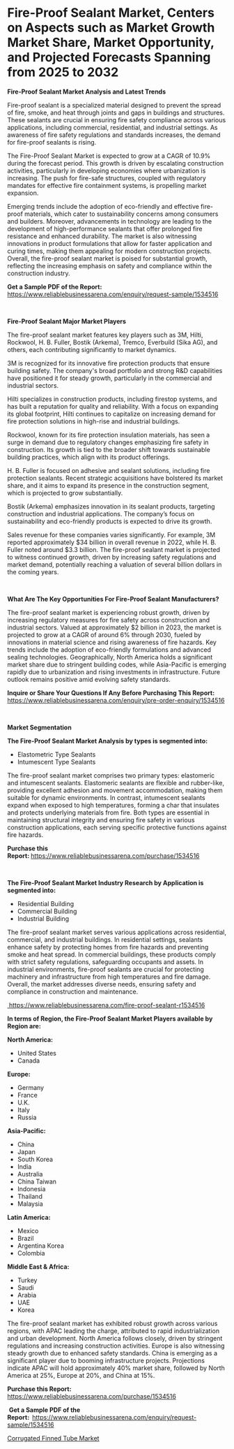 <p><h1>Fire-Proof Sealant Market, Centers on Aspects such as Market Growth Market Share, Market Opportunity, and Projected Forecasts Spanning from 2025 to 2032</h1></p><p><strong>Fire-Proof Sealant Market Analysis and Latest Trends</strong></p>
<p><p>Fire-proof sealant is a specialized material designed to prevent the spread of fire, smoke, and heat through joints and gaps in buildings and structures. These sealants are crucial in ensuring fire safety compliance across various applications, including commercial, residential, and industrial settings. As awareness of fire safety regulations and standards increases, the demand for fire-proof sealants is rising.</p><p>The Fire-Proof Sealant Market is expected to grow at a CAGR of 10.9% during the forecast period. This growth is driven by escalating construction activities, particularly in developing economies where urbanization is increasing. The push for fire-safe structures, coupled with regulatory mandates for effective fire containment systems, is propelling market expansion. </p><p>Emerging trends include the adoption of eco-friendly and effective fire-proof materials, which cater to sustainability concerns among consumers and builders. Moreover, advancements in technology are leading to the development of high-performance sealants that offer prolonged fire resistance and enhanced durability. The market is also witnessing innovations in product formulations that allow for faster application and curing times, making them appealing for modern construction projects. Overall, the fire-proof sealant market is poised for substantial growth, reflecting the increasing emphasis on safety and compliance within the construction industry.</p></p>
<p><strong>Get a Sample PDF of the Report:&nbsp;</strong> <a href="https://www.reliablebusinessarena.com/enquiry/request-sample/1534516?utm_campaign=2258&utm_medium=2&utm_source=Github&utm_content=ia&utm_term=02022025&utm_id=fire-proof-sealant">https://www.reliablebusinessarena.com/enquiry/request-sample/1534516</a></p>
<p>&nbsp;</p>
<p><strong>Fire-Proof Sealant Major Market Players</strong></p>
<p><p>The fire-proof sealant market features key players such as 3M, Hilti, Rockwool, H. B. Fuller, Bostik (Arkema), Tremco, Everbuild (Sika AG), and others, each contributing significantly to market dynamics. </p><p>3M is recognized for its innovative fire protection products that ensure building safety. The company's broad portfolio and strong R&D capabilities have positioned it for steady growth, particularly in the commercial and industrial sectors.</p><p>Hilti specializes in construction products, including firestop systems, and has built a reputation for quality and reliability. With a focus on expanding its global footprint, Hilti continues to capitalize on increasing demand for fire protection solutions in high-rise and industrial buildings.</p><p>Rockwool, known for its fire protection insulation materials, has seen a surge in demand due to regulatory changes emphasizing fire safety in construction. Its growth is tied to the broader shift towards sustainable building practices, which align with its product offerings.</p><p>H. B. Fuller is focused on adhesive and sealant solutions, including fire protection sealants. Recent strategic acquisitions have bolstered its market share, and it aims to expand its presence in the construction segment, which is projected to grow substantially.</p><p>Bostik (Arkema) emphasizes innovation in its sealant products, targeting construction and industrial applications. The company’s focus on sustainability and eco-friendly products is expected to drive its growth.</p><p>Sales revenue for these companies varies significantly. For example, 3M reported approximately $34 billion in overall revenue in 2022, while H. B. Fuller noted around $3.3 billion. The fire-proof sealant market is projected to witness continued growth, driven by increasing safety regulations and market demand, potentially reaching a valuation of several billion dollars in the coming years.</p></p>
<p>&nbsp;</p>
<p><strong>What Are The Key Opportunities For Fire-Proof Sealant Manufacturers?</strong></p>
<p><p>The fire-proof sealant market is experiencing robust growth, driven by increasing regulatory measures for fire safety across construction and industrial sectors. Valued at approximately $2 billion in 2023, the market is projected to grow at a CAGR of around 6% through 2030, fueled by innovations in material science and rising awareness of fire hazards. Key trends include the adoption of eco-friendly formulations and advanced sealing technologies. Geographically, North America holds a significant market share due to stringent building codes, while Asia-Pacific is emerging rapidly due to urbanization and rising investments in infrastructure. Future outlook remains positive amid evolving safety standards.</p></p>
<p><strong>Inquire or Share Your Questions If Any Before Purchasing This Report:</strong> <a href="https://www.reliablebusinessarena.com/enquiry/pre-order-enquiry/1534516?utm_campaign=2258&utm_medium=2&utm_source=Github&utm_content=ia&utm_term=02022025&utm_id=fire-proof-sealant">https://www.reliablebusinessarena.com/enquiry/pre-order-enquiry/1534516</a></p>
<p>&nbsp;</p>
<p><strong>Market Segmentation</strong></p>
<p><strong>The Fire-Proof Sealant Market Analysis by types is segmented into:</strong></p>
<p><ul><li>Elastometric Type Sealants</li><li>Intumescent Type Sealants</li></ul></p>
<p><p>The fire-proof sealant market comprises two primary types: elastomeric and intumescent sealants. Elastomeric sealants are flexible and rubber-like, providing excellent adhesion and movement accommodation, making them suitable for dynamic environments. In contrast, intumescent sealants expand when exposed to high temperatures, forming a char that insulates and protects underlying materials from fire. Both types are essential in maintaining structural integrity and ensuring fire safety in various construction applications, each serving specific protective functions against fire hazards.</p></p>
<p><strong>Purchase this Report:&nbsp;</strong><a href="https://www.reliablebusinessarena.com/purchase/1534516?utm_campaign=2258&utm_medium=2&utm_source=Github&utm_content=ia&utm_term=02022025&utm_id=fire-proof-sealant">https://www.reliablebusinessarena.com/purchase/1534516</a></p>
<p>&nbsp;</p>
<p><strong>The Fire-Proof Sealant Market Industry Research by Application is segmented into:</strong></p>
<p><ul><li>Residential Building</li><li>Commercial Building</li><li>Industrial Building</li></ul></p>
<p><p>The fire-proof sealant market serves various applications across residential, commercial, and industrial buildings. In residential settings, sealants enhance safety by protecting homes from fire hazards and preventing smoke and heat spread. In commercial buildings, these products comply with strict safety regulations, safeguarding occupants and assets. In industrial environments, fire-proof sealants are crucial for protecting machinery and infrastructure from high temperatures and fire damage. Overall, the market addresses diverse needs, ensuring safety and compliance in construction and maintenance.</p></p>
<p><a href="https://www.reliablebusinessarena.com/fire-proof-sealant-r1534516?utm_campaign=2258&utm_medium=2&utm_source=Github&utm_content=ia&utm_term=02022025&utm_id=fire-proof-sealant">&nbsp;https://www.reliablebusinessarena.com/fire-proof-sealant-r1534516</a></p>
<p><strong>In terms of Region, the Fire-Proof Sealant Market Players available by Region are:</strong></p>
<p>
    <p> <strong> North America: </strong>
        <ul>
            <li>United States</li>
            <li>Canada</li>
        </ul>
        </p> 
    <p> <strong> Europe: </strong>
        <ul>
            <li>Germany</li>
            <li>France</li>
            <li>U.K.</li>
            <li>Italy</li>
            <li>Russia</li>
        </ul>
        </p> 
    <p> <strong> Asia-Pacific: </strong>
        <ul>
            <li>China</li>
            <li>Japan</li>
            <li>South Korea</li>
            <li>India</li>
            <li>Australia</li>
            <li>China Taiwan</li>
            <li>Indonesia</li>
            <li>Thailand</li>
            <li>Malaysia</li>
        </ul>
        </p> 
    <p> <strong> Latin America: </strong>
        <ul>
            <li>Mexico</li>
            <li>Brazil</li>
            <li>Argentina Korea</li>
            <li>Colombia</li>
        </ul>
        </p> 
    <p> <strong> Middle East & Africa: </strong>
        <ul>
            <li>Turkey</li>
            <li>Saudi</li>
            <li>Arabia</li>
            <li>UAE</li>
            <li>Korea</li>
        </ul>
    </p>
    </p>
<p><p>The fire-proof sealant market has exhibited robust growth across various regions, with APAC leading the charge, attributed to rapid industrialization and urban development. North America follows closely, driven by stringent regulations and increasing construction activities. Europe is also witnessing steady growth due to enhanced safety standards. China is emerging as a significant player due to booming infrastructure projects. Projections indicate APAC will hold approximately 40% market share, followed by North America at 25%, Europe at 20%, and China at 15%.</p></p>
<p><strong>Purchase this Report: </strong><a href="https://www.reliablebusinessarena.com/purchase/1534516?utm_campaign=2258&utm_medium=2&utm_source=Github&utm_content=ia&utm_term=02022025&utm_id=fire-proof-sealant">https://www.reliablebusinessarena.com/purchase/1534516</a></p>
<p>&nbsp;<strong>Get a Sample PDF of the Report:&nbsp;&nbsp;</strong><a href="https://www.reliablebusinessarena.com/enquiry/request-sample/1534516?utm_campaign=2258&utm_medium=2&utm_source=Github&utm_content=ia&utm_term=02022025&utm_id=fire-proof-sealant">https://www.reliablebusinessarena.com/enquiry/request-sample/1534516</a></p>
<p><strong></strong></p>
<p><p><a href="https://github.com/ilonaenterline65/Market-Research-Report-List-1/blob/main/corrugated-finned-tube-market.md?utm_campaign=2258&utm_medium=2&utm_source=Github&utm_content=ia&utm_term=02022025&utm_id=fire-proof-sealant">Corrugated Finned Tube Market</a></p></p>